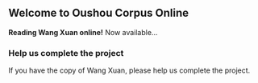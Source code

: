 ## Welcome to Oushou Corpus Online

**Reading Wang Xuan online!**
Now available...


### Help us complete the project
If you have the copy of Wang Xuan, please help us complete the project.

